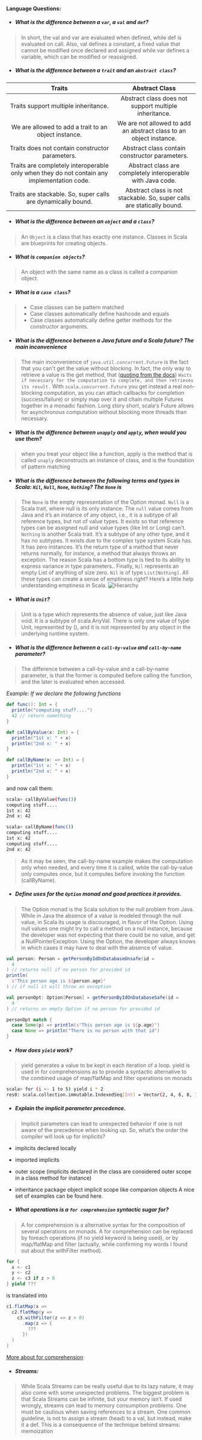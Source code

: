 #### Language Questions:

* ##### What is the difference between a `var`, a `val` and `def`?

> In short, the val and var are evaluated when defined, while def is evaluated on call. Also, val defines a constant, a fixed value that cannot be modified once declared and assigned while var defines a variable, which can be modified or reassigned.

* ##### What is the difference between a `trait` and an `abstract class`?

**Traits**|**Abstract Class**
:-----:|:-----:
Traits support multiple inheritance.|Abstract class does not support multiple inheritance.
We are allowed to add a trait to an object instance.|We are not allowed to add an abstract class to an object instance.
Traits does not contain constructor parameters.|Abstract class contain constructor parameters.
Traits are completely interoperable only when they do not contain any implementation code.|Abstract class are completely interoperable with Java code.
Traits are stackable. So, super calls are dynamically bound.|Abstract class is not stackable. So, super calls are statically bound.

* ##### What is the difference between an `object` and a `class`?

> An `Object` is a class that has exactly one instance.
> Classes in Scala are blueprints for creating objects.

* ##### What is `companion objects`?

> An object with the same name as a class is called a companion object.

* ##### What is a `case class`?

> - Case classes can be pattern matched
> - Case classes automatically define hashcode and equals
> - Case classes automatically define getter methods for the constructor arguments.

* ##### What is the difference between a Java future and a Scala future? The main inconvenience

> The main inconvenience of `java.util.concurrent.Future` is the fact that you can't get the value without blocking. In fact, the only way to retrieve a value is the get method, that ([quoting from the docs](https://docs.oracle.com/javase/7/docs/api/java/util/concurrent/Future.html))
`Waits if necessary for the computation to complete, and then retrieves its result.`
With `scala.concurrent.Future` you get instead a real non-blocking computation, as you can attach callbacks for completion (success/failure) or simply map over it and chain multiple Futures together in a monadic fashion. Long story short, scala's Future allows for asynchronous computation without blocking more threads than necessary.

* ##### What is the difference between `unapply` and `apply`, when would you use them?

> when you treat your object like a function, apply is the method that is called
> `unaply` deconstructs an instance of class, and is the foundation of pattern matching

* ##### What is the difference between the following terms and types in Scala: `Nil`, `Null`, `None`, `Nothing`? The `None` is

> The `None` is the empty representation of the Option monad. `Null` is a Scala trait, where null is its only instance. The `null` value comes from Java and it’s an instance of any object, i.e., it is a subtype of all reference types, but not of value types. It exists so that reference types can be assigned null and value types (like Int or Long) can’t.
`Nothing` is another Scala trait. It’s a subtype of any other type, and it has no subtypes. It exists due to the complex type system Scala has. It has zero instances. It’s the return type of a method that never returns normally, for instance, a method that always throws an exception. The reason Scala has a bottom type is tied to its ability to express variance in type parameters.. Finally, `Nil` represents an empty List of anything of size zero. `Nil` is of type `List[Nothing]`. All these types can create a sense of emptiness right? Here’s a little help understanding emptiness in Scala.
![Hierarchy](../img/hierarchy.png)

* ##### What is `Unit`?

> Unit is a type which represents the absence of value, just like Java void. It is a subtype of scala.AnyVal. There is only one value of type Unit, represented by (), and it is not represented by any object in the underlying runtime system.

* ##### What is the difference between a `call-by-value` and `call-by-name` parameter?

> The difference between a call-by-value and a call-by-name parameter, is that the former is computed before calling the function, and the later is evaluated when accessed.

_Example: If we declare the following functions_

```scala
def func(): Int = {
  println("computing stuff....")
  42 // return something
}

def callByValue(x: Int) = {
  println("1st x: " + x)
  println("2nd x: " + x)
}

def callByName(x: => Int) = {
  println("1st x: " + x)
  println("2nd x: " + x)
} 
```

and now call them:

```bash
scala> callByValue(func())
computing stuff....
1st x: 42
2nd x: 42

scala> callByName(func())
computing stuff....
1st x: 42
computing stuff....
2nd x: 42
```

> As it may be seen, the call-by-name example makes the computation only when needed, and every time it is called, while the call-by-value only computes once, but it computes before invoking the function (callByName).

* ##### Define uses for the `Option` monad and good practices it provides.

> The Option monad is the Scala solution to the null problem from Java. While in Java the absence of a value is modeled through the null value, in Scala its usage is discouraged, in flavor of the Option. Using null values one might try to call a method on a null instance, because the developer was not expecting that there could be no value, and get a NullPointerException. Using the Option, the developer always knows in which cases it may have to deal with the absence of value.

```scala
val person: Person = getPersonByIdOnDatabaseUnsafe(id =
  4
) // returns null if no person for provided id
println(
  s"This person age is ${person.age}"
) // if null it will throw an exception

val personOpt: Option[Person] = getPersonByIdOnDatabaseSafe(id =
  4
) // returns an empty Option if no person for provided id

personOpt match {
  case Some(p) => println(s"This person age is ${p.age}")
  case None => println("There is no person with that id")
}
```

* ##### How does `yield` work?

> yield generates a value to be kept in each iteration of a loop. yield is used in for comprehensions as to provide a syntactic alternative to the combined usage of map/flatMap and filter operations on monads

```bash
scala> for (i <- 1 to 5) yield i * 2
res0: scala.collection.immutable.IndexedSeq[Int] = Vector(2, 4, 6, 8, 10)
```

* ##### Explain the implicit parameter precedence.

> Implicit parameters can lead to unexpected behavior if one is not aware of the precedence when looking up.
> So, what’s the order the compiler will look up for implicits?

* implicits declared locally
* imported implicits
* outer scope (implicits declared in the class are considered outer scope in a class method for instance)
* inheritance package object implicit scope like companion objects A nice set of examples can be found here.

* ##### What operations is a `for comprehension` syntactic sugar for?

> A for comprehension is a alternative syntax for the composition of several operations on monads.
> A for comprehension can be replaced by foreach operations (if no yield keyword is being used), or by map/flatMap and filter (actually, while confirming my words I found out about the withFilter method).

```scala
for {
  x <- c1
  y <- c2
  z <- c3 if z > 0
} yield ???
```

is translated into

```scala
c1.flatMap(x =>
  c2.flatMap(y =>
    c3.withFilter(z => z > 0)
      .map(z => {
        ???
      })
  )
)
```

[More about for comprehension](help/forcomprehension.md)

* ##### Streams:

> While Scala Streams can be really useful due to its lazy nature, it may also come with some unexpected problems.
> The biggest problem is that Scala Streams can be infinite, but your memory isn’t. If used wrongly, streams can lead to memory consumption problems. One must be cautious when saving references to a stream. One common guideline, is not to assign a stream (head) to a val, but instead, make it a def.
> This is a consequence of the technique behind streams: memoization